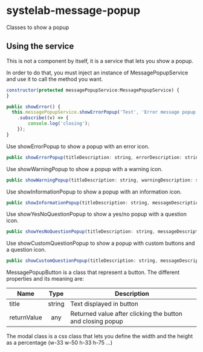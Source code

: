 # systelab-message-popup

Classes to show a popup

## Using the service

This is not a component by itself, it is a service that lets you show a popup.

In order to do that, you must inject an instance of MessagePopupService and use it to call the method you want.

```javascript
constructor(protected messagePopupService:MessagePopupService) {
}

public showError() {
  this.messagePopupService.showErrorPopup('Test', 'Error message popup example')
    .subscribe((v) => {
        console.log('closing');
    });
}
```

Use showErrorPopup to show a popup with an error icon.

```javascript
public showErrorPopup(titleDescription: string, errorDescription: string, modalClass?: string, width?: number, height?: number): Observable<any>
```

Use showWarningPopup to show a popup with a warning icon.

```javascript
public showWarningPopup(titleDescription: string, warningDescription: string, modalClass?: string, width?: number, height?: number): Observable<any>
```

Use showInformationPopup to show a popup with an information icon.

```javascript
public showInformationPopup(titleDescription: string, messageDescription: string, modalClass?: string, width?: number, height?: number): Observable<any>
```

Use showYesNoQuestionPopup to show a yes/no popup with a question icon.

```javascript
public showYesNoQuestionPopup(titleDescription: string, messageDescription: string, modalClass?: string, width?: number, height?: number): Observable<any>
```

Use showCustomQuestionPopup to show a popup with custom buttons and a question icon.

```javascript
public showCustomQuestionPopup(titleDescription: string, messageDescription: string, modalClass?: string, width?: number, height?: number, buttons?: MessagePopupButton[]): Observable<any>
```

MessagePopupButton is a class that represent a button. The different properties and its meaning are:


| Name | Type | Description |
| ---- |:----------:| ------------|
| title | string | Text displayed in button |
| returnValue | any | Returned value after clicking the button and closing popup |


The modal class is a css class that lets you define the width and the height as a percentage (w-33 w-50 h-33 h-75 ...)
